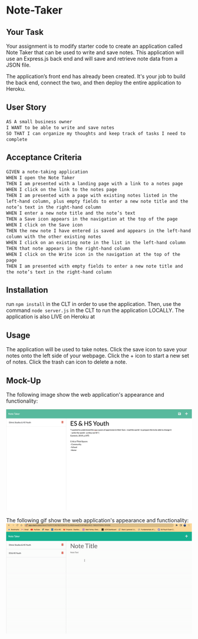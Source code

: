 # Note-Taker

## Your Task

Your assignment is to modify starter code to create an application called Note Taker that can be used to write and save notes. This application will use an Express.js back end and will save and retrieve note data from a JSON file.

The application’s front end has already been created. It's your job to build the back end, connect the two, and then deploy the entire application to Heroku.


## User Story

```
AS A small business owner
I WANT to be able to write and save notes
SO THAT I can organize my thoughts and keep track of tasks I need to complete
```


## Acceptance Criteria

```
GIVEN a note-taking application
WHEN I open the Note Taker
THEN I am presented with a landing page with a link to a notes page
WHEN I click on the link to the notes page
THEN I am presented with a page with existing notes listed in the left-hand column, plus empty fields to enter a new note title and the note’s text in the right-hand column
WHEN I enter a new note title and the note’s text
THEN a Save icon appears in the navigation at the top of the page
WHEN I click on the Save icon
THEN the new note I have entered is saved and appears in the left-hand column with the other existing notes
WHEN I click on an existing note in the list in the left-hand column
THEN that note appears in the right-hand column
WHEN I click on the Write icon in the navigation at the top of the page
THEN I am presented with empty fields to enter a new note title and the note’s text in the right-hand column
```

## Installation

run `npm install` in the CLT in order to use the application. Then, use the command `node server.js` in the CLT to run the application LOCALLY. The application is also LIVE on Heroku at 

## Usage

The application will be used to take notes. Click the save icon to save your notes onto the left side of your webpage. Click the + icon to start a new set of notes. Click the trash can icon to delete a note. 

## Mock-Up

The following image show the web application's appearance and functionality:

<img src = "./public/assets/images/MOCKUP.png">

The following gif show the web application's appearance and functionality:
<img src = "./public/assets/images/demo.gif">
